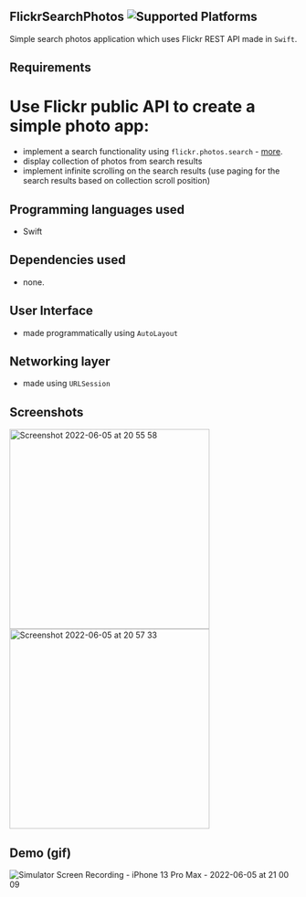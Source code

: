 ## FlickrSearchPhotos ![Supported Platforms](https://img.shields.io/cocoapods/p/UILabel+Copyable.svg)
Simple search photos application which uses Flickr REST API made in `Swift`.

## Requirements
# Use Flickr public API to create a simple photo app:
- implement a search functionality using `flickr.photos.search` - [more](https://www.flickr.com/services/api/flickr.photos.search.html).
- display collection of photos from search results
- implement infinite scrolling on the search results (use paging for the search results based on collection scroll position)

## Programming languages used
 - Swift 

## Dependencies used
- none.

## User Interface 
- made programmatically using `AutoLayout`

## Networking layer
- made using `URLSession`

## Screenshots
<img width="350" alt="Screenshot 2022-06-05 at 20 55 58" src="https://user-images.githubusercontent.com/6830197/172063834-deba3794-7ee2-4b78-9f58-0d3e1c358860.png">
<img width="350" alt="Screenshot 2022-06-05 at 20 57 33" src="https://user-images.githubusercontent.com/6830197/172063905-1259d96a-d138-45b2-b0d4-0e3b72ba39c4.png">

## Demo (gif)
![Simulator Screen Recording - iPhone 13 Pro Max - 2022-06-05 at 21 00 09](https://user-images.githubusercontent.com/6830197/172063991-dca4943e-7cb3-4435-a303-4314163349f8.gif)

